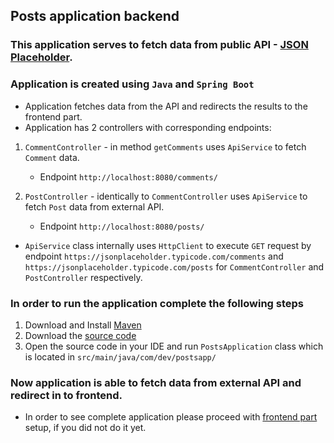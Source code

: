 ## Posts application backend

### This application serves to fetch data from public API - [JSON Placeholder](https://jsonplaceholder.typicode.com).

### Application is created using `Java` and `Spring Boot`

- Application fetches data from the API and redirects the results to the frontend part.
- Application has 2 controllers with corresponding endpoints:
1. `CommentController` - in method `getComments` uses `ApiService`  to fetch `Comment` data.
   - Endpoint `http://localhost:8080/comments/`
    

2. `PostController` - identically to `CommentController` uses `ApiService` to fetch `Post` data from external API. 
   - Endpoint `http://localhost:8080/posts/`

- `ApiService` class internally uses `HttpClient` to execute `GET` request by endpoint `https://jsonplaceholder.typicode.com/comments` and `https://jsonplaceholder.typicode.com/posts` for `CommentController` and `PostController` respectively.

### In order to run the application complete the following steps
1. Download and Install [Maven](https://maven.apache.org)
2. Download the [source code](https://github.com/Likh-Alex/posts-backend)
3. Open the source code in your IDE and run `PostsApplication` class which is located in `src/main/java/com/dev/postsapp/`

### Now application is able to fetch data from external API and redirect in to frontend.

- In order to see complete application please proceed with [frontend part](https://github.com/Likh-Alex/posts-frontend) setup, if you did not do it yet.



